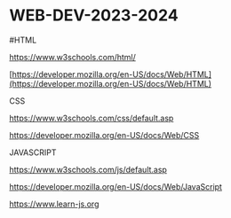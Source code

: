 # WEB-DEV-2023-2024


#HTML 


https://www.w3schools.com/html/


[https://developer.mozilla.org/en-US/docs/Web/HTML](https://developer.mozilla.org/en-US/docs/Web/HTML)


CSS 


https://www.w3schools.com/css/default.asp


https://developer.mozilla.org/en-US/docs/Web/CSS


JAVASCRIPT 


https://www.w3schools.com/js/default.asp


https://developer.mozilla.org/en-US/docs/Web/JavaScript


https://www.learn-js.org

